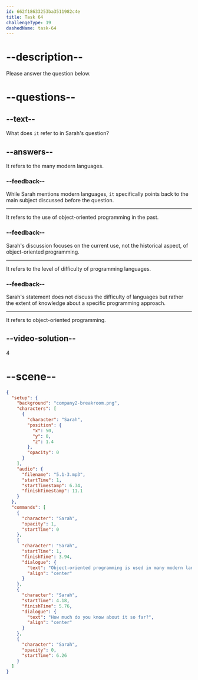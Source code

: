 ```yaml
---
id: 662f18633253ba3511982c4e
title: Task 64
challengeType: 19
dashedName: task-64
---
```


<!-- (Audio) Sarah: Object-oriented programming is used in many modern languages. How much do you know about it so far? -->

# --description--

Please answer the question below.

# --questions--

## --text--

What does `it` refer to in Sarah's question?

## --answers--

It refers to the many modern languages.

### --feedback--

While Sarah mentions modern languages, `it` specifically points back to the main subject discussed before the question.

---

It refers to the use of object-oriented programming in the past.

### --feedback--

Sarah's discussion focuses on the current use, not the historical aspect, of object-oriented programming.

---

It refers to the level of difficulty of programming languages.

### --feedback--

Sarah's statement does not discuss the difficulty of languages but rather the extent of knowledge about a specific programming approach.

---

It refers to object-oriented programming.

## --video-solution--

4

# --scene--

```json
{
  "setup": {
    "background": "company2-breakroom.png",
    "characters": [
      {
        "character": "Sarah",
        "position": {
          "x": 50,
          "y": 0,
          "z": 1.4
        },
        "opacity": 0
      }
    ],
    "audio": {
      "filename": "5.1-3.mp3",
      "startTime": 1,
      "startTimestamp": 6.34,
      "finishTimestamp": 11.1
    }
  },
  "commands": [
    {
      "character": "Sarah",
      "opacity": 1,
      "startTime": 0
    },
    {
      "character": "Sarah",
      "startTime": 1,
      "finishTime": 3.94,
      "dialogue": {
        "text": "Object-oriented programming is used in many modern languages.",
        "align": "center"
      }
    },
    {
      "character": "Sarah",
      "startTime": 4.18,
      "finishTime": 5.76,
      "dialogue": {
        "text": "How much do you know about it so far?",
        "align": "center"
      }
    },
    {
      "character": "Sarah",
      "opacity": 0,
      "startTime": 6.26
    }
  ]
}
```
